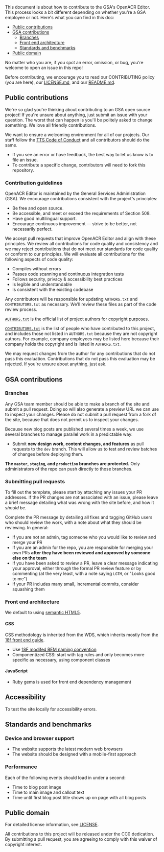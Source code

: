This document is about how to contribute to the GSA's OpenACR Editor. This process looks a bit different depending on whether you're a GSA employee or not. Here's what you can find in this doc:

- [Public contributions](#public-contributions)
- [GSA contributions](#gsa-contributions)
  - [Branches](#branches)
  - [Front end architecture](#front-end-architecture)
  - [Standards and benchmarks](#standards-and-benchmarks)
- [Public domain](#public-domain)

No matter who you are, if you spot an error, omission, or bug, you're welcome to open an issue in this repo!

Before contributing, we encourage you to read our CONTRIBUTING policy (you are here), our [LICENSE.md](LICENSE.md), and our [README.md](README.md).

## Public contributions

We're so glad you're thinking about contributing to an GSA open source project! If you're unsure about anything, just submit an issue with your question. The worst that can happen is you'll be politely asked to change something. We love all friendly contributions.

We want to ensure a welcoming environment for all of our projects. Our staff follow the [TTS Code of Conduct](https://handbook.tts.gsa.gov/code-of-conduct/) and all contributors should do the same.

- If you see an error or have feedback, the best way to let us know is to file an issue.
- To contribute a specific change, contributors will need to fork this repository.

### Contribution guidelines

OpenACR Editor is maintained by the General Services Administration (GSA). We encourage contributions consistent with the project's principles:

- Be free and open source.
- Be accessible, and meet or exceed the requirements of Section 508.
- Have good multilingual support.
- Encourage continuous improvement — strive to be better, not necessarily perfect.

We accept pull requests that improve OpenACR Editor and align with these principles. We review all contributions for code quality and consistency and we may reject contributions that do not meet our standards for code quality or conform to our principles. We will evaluate all contributions for the following aspects of code quality:

- Compiles without errors
- Passes code scanning and continuous integration tests
- Follows security, privacy & accessibility best practices
- Is legible and understandable
- Is consistent with the existing codebase

Any contributors will be responsible for updating `AUTHORS.txt` and `CONTRIBUTORS.txt` as necessary. We'll review these files as part of the code review process.

[`AUTHORS.txt`](AUTHORS.txt) is the official list of project authors for copyright purposes.

[`CONTRIBUTORS.txt`](CONTRIBUTORS.txt) is the list of people who have contributed to this project, and includes those not listed in `AUTHORS.txt` because they are not copyright authors. For example, company employees may be listed here because their company holds the copyright and is listed in `AUTHORS.txt`.

We may request changes from the author for any contributions that do not pass this evaluation. Contributions that do not pass this evaluation may be rejected. If you're unsure about anything, just ask.

## GSA contributions

### Branches

Any GSA team member should be able to make a branch of the site and submit a pull request. Doing so will also generate a preview URL we can use to inspect your changes. Please do not submit a pull request from a fork of the site, because that does not permit us to inspect your changes.

Because new blog posts are published several times a week, we use several branches to manage parallel work in a predictable way:

- Submit **new design work, content changes, and features** as pull requests to the `dev` branch. This will allow us to test and review batches of changes before deploying them.

**The `master`, `staging`, and `production` branches are protected.** Only administrators of the repo can push directly to those branches.

### Submitting pull requests

To fill out the template, please start by attaching any issues your PR addresses. If the PR changes are not associated with an issue, please leave a brief message detailing what was wrong with the site before, and how it _should_ be.

Complete the PR message by detailing all fixes and tagging GitHub users who should review the work, with a note about what they should be reviewing. In general:

- If you are not an admin, tag someone who you would like to review and merge your PR
- If you are an admin for the repo, you are responsible for merging your own PRs **after they have been reviewed and approved by someone else on the team**
- If you have been asked to review a PR, leave a clear message indicating your approval, either through the formal PR review feature or by commenting (at the very least, with a note saying `LGTM`, or "Looks good to me")
- If your PR includes many small, incremental commits, consider squashing them

### Front end architecture

We default to using [semantic HTML5](https://developer.mozilla.org/en-US/docs/Glossary/Semantics).

#### CSS

CSS methodology is inherited from the WDS, which inherits mostly from the [18f front end guide](https://pages.18f.gov/frontend/css-coding-styleguide/architecture/).

- Use [18F modifed BEM naming convention](https://pages.18f.gov/frontend/css-coding-styleguide/naming/)
- Componentized CSS: start with tag rules and only becomes more specific as necessary, using component classes

#### JavaScript

- Ruby gems is used for front end dependency management

## Accessibility

To test the site locally for accessibility errors.

## Standards and benchmarks

### Device and browser support

- The website supports the latest modern web browsers
- The website should be designed with a mobile-first approach

### Performance

Each of the following events should load in under a second:

- Time to blog post image
- Time to main image and callout text
- Time until first blog post title shows up on page with all blog posts

## Public domain

For detailed license information, see [LICENSE](LICENSE.md).

All contributions to this project will be released under the CC0 dedication. By submitting a pull request, you are agreeing to comply with this waiver of copyright interest.
